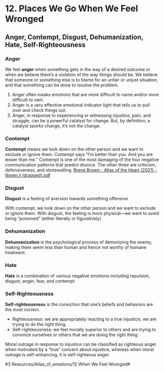 # 12. Places We Go When We Feel Wronged
## Anger, Contempt, Disgust, Dehumanization, Hate, Self-Righteousness

### Anger
We feel **anger** when something gets in the way of a desired outcome or when we believe there’s a violation of the way things should be. We believe that someone or something else is to blame for an unfair or unjust situation, and that something can be done to resolve the problem. 

1. Anger often masks emotions that are more difficult to name and/or more difficult to own. 
2. Anger is a very effective emotional indicator light that tells us to pull over and check things out. 
3. Anger, in response to experiencing or witnessing injustice, pain, and struggle, can be a powerful catalyst for change. But, by definition, a catalyst *sparks* change, it’s not *the* change. 

### Contempt
**Contempt** means we look down on the other person and we want to exclude or ignore them.  Contempt says “I’m better than you. And you are lesser than me.” Contempt is one of the most damaging of the four negative communication patterns that predict divorce. The other three are criticism, defensiveness, and stonewalling. 
[Brené Brown - Atlas of the Heart (2021) - libgen.li (dragged).pdf](12.%20Places%20We%20Go%20When%20We%20Feel%20Wronged/Brene%CC%81%20Brown%20-%20Atlas%20of%20the%20Heart%20%282021%29%20-%20libgen.li%20%28dragged%29.pdf)<!-- {"embed":"true", "preview":"true"} -->

### Disgust
**Disgust** is a feeling of aversion towards something offensive. 

With contempt, we look down on the other person and we want to exclude or ignore them. With disgust, the feeling is more physical—we want to avoid being “poisoned” (either literally or figuratively) 

### Dehumanization
**Dehumanization** is the psychological process of demonizing the enemy, making them seem less than human and hence not worthy of humane treatment.

### Hate
**Hate** is a combination of various negative emotions including repulsion, disgust, anger, fear, and contempt 

### Self-Righteousness
**Self-righteousness** is the conviction that one’s beliefs and behaviors are the most correct.

- Righteousness: we are appropriately reacting to a true injustice, we are trying to do the right thing. 
- Self-righteousness: we feel morally superior to others and are trying to convince ourselves or others that we are doing the right thing. 

Moral outrage in response to injustice can be classified as righteous anger when motivated by a “true” concern about injustice, whereas when moral outrage is self-enhancing, it is self-righteous anger. 

#3 Resources/Atlas_of_emotions/12 When We Feel Wronged#